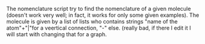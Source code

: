 The nomenclature script try to find the nomenclature of a given molecule (doesn't work very well; in fact, it works for only some given examples).
The molecule is given by a list of lists who contains strings "name of the atom"+"|"for a veertical connection, "-" else.
(really bad, if there I edit it I will start with changing that for a graph.
